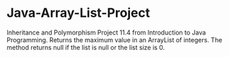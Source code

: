 # Java-Array-List-Project
Inheritance and Polymorphism  Project 11.4 from Introduction to Java Programming. Returns the maximum value in an ArrayList of integers. The method returns null if the list is null or the list size is 0.
